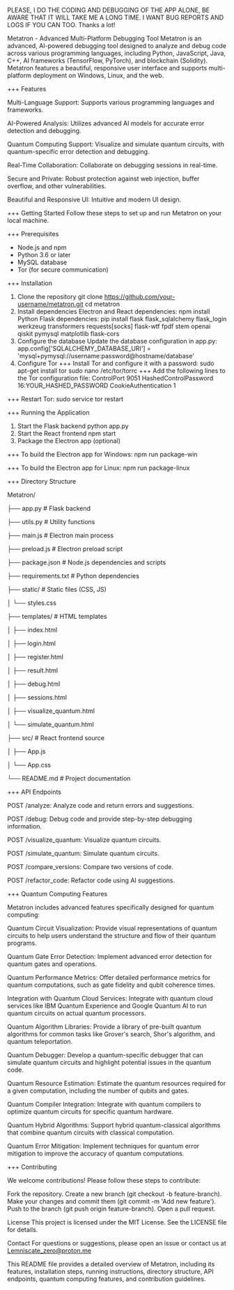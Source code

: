 PLEASE, I DO THE CODING AND DEBUGGING OF THE APP ALONE, BE AWARE THAT IT WILL TAKE ME A LONG TIME.  I WANT BUG REPORTS AND LOGS IF YOU CAN TOO. Thanks a lot!

Metatron - Advanced Multi-Platform Debugging Tool
Metatron is an advanced, AI-powered debugging tool designed to analyze and debug code across various programming languages, including Python, JavaScript, Java, C++, AI frameworks (TensorFlow, PyTorch), and blockchain (Solidity). Metatron features a beautiful, responsive user interface and supports multi-platform deployment on Windows, Linux, and the web.


+++ Features

   Multi-Language Support: Supports various programming languages and frameworks.

   AI-Powered Analysis: Utilizes advanced AI models for accurate error detection and debugging.

   Quantum Computing Support: Visualize and simulate quantum circuits, with quantum-specific error detection and debugging.

   Real-Time Collaboration: Collaborate on debugging sessions in real-time.

   Secure and Private: Robust protection against web injection, buffer overflow, and other vulnerabilities.

   Beautiful and Responsive UI: Intuitive and modern UI design.

+++ Getting Started
Follow these steps to set up and run Metatron on your local machine.

+++ Prerequisites
- Node.js and npm
- Python 3.6 or later
- MySQL database
- Tor (for secure communication)

+++ Installation
1. Clone the repository
git clone https://github.com/your-username/metatron.git
cd metatron
2. Install dependencies
Electron and React dependencies:
npm install
Python Flask dependencies:
pip install flask flask_sqlalchemy flask_login werkzeug transformers requests[socks] flask-wtf fpdf stem openai qiskit pymysql matplotlib flask-cors
3. Configure the database
Update the database configuration in app.py:
app.config['SQLALCHEMY_DATABASE_URI'] = 'mysql+pymysql://username:password@hostname/database'
4. Configure Tor
+++ Install Tor and configure it with a password:
sudo apt-get install tor
sudo nano /etc/tor/torrc
+++ Add the following lines to the Tor configuration file:
ControlPort 9051
HashedControlPassword 16:YOUR_HASHED_PASSWORD
CookieAuthentication 1

+++ Restart Tor:
sudo service tor restart

+++ Running the Application
1. Start the Flask backend
python app.py
2. Start the React frontend
npm start
3. Package the Electron app (optional)
   
+++ To build the Electron app for Windows:
npm run package-win

+++ To build the Electron app for Linux:
npm run package-linux

+++ Directory Structure

Metatron/

├── app.py      # Flask backend

├── utils.py               # Utility functions

├── main.js                # Electron main process

├── preload.js             # Electron preload script

├── package.json           # Node.js dependencies and scripts

├── requirements.txt       # Python dependencies

├── static/                # Static files (CSS, JS)

│   └── styles.css

├── templates/             # HTML templates

│   ├── index.html

│   ├── login.html

│   ├── register.html

│   ├── result.html

│   ├── debug.html

│   ├── sessions.html

│   ├── visualize_quantum.html

│   └── simulate_quantum.html

├── src/                   # React frontend source

│   ├── App.js

│   └── App.css

└── README.md              # Project documentation

+++ API Endpoints

   POST /analyze: Analyze code and return errors and suggestions.

   POST /debug: Debug code and provide step-by-step debugging information.

   POST /visualize_quantum: Visualize quantum circuits.

   POST /simulate_quantum: Simulate quantum circuits.

   POST /compare_versions: Compare two versions of code.

   POST /refactor_code: Refactor code using AI suggestions.

+++ Quantum Computing Features

Metatron includes advanced features specifically designed for quantum computing:

Quantum Circuit Visualization: Provide visual representations of quantum circuits to help users understand the structure and flow of their quantum programs.

Quantum Gate Error Detection: Implement advanced error detection for quantum gates and operations.

Quantum Performance Metrics: Offer detailed performance metrics for quantum computations, such as gate fidelity and qubit coherence times.

Integration with Quantum Cloud Services: Integrate with quantum cloud services like IBM Quantum Experience and Google Quantum AI to run quantum circuits on actual quantum processors.

Quantum Algorithm Libraries: Provide a library of pre-built quantum algorithms for common tasks like Grover's search, Shor's algorithm, and quantum teleportation.

Quantum Debugger: Develop a quantum-specific debugger that can simulate quantum circuits and highlight potential issues in the quantum code.

Quantum Resource Estimation: Estimate the quantum resources required for a given computation, including the number of qubits and gates.

Quantum Compiler Integration: Integrate with quantum compilers to optimize quantum circuits for specific quantum hardware.

Quantum Hybrid Algorithms: Support hybrid quantum-classical algorithms that combine quantum circuits with classical computation.

Quantum Error Mitigation: Implement techniques for quantum error mitigation to improve the accuracy of quantum computations.

+++ Contributing

We welcome contributions! Please follow these steps to contribute:

Fork the repository.
Create a new branch (git checkout -b feature-branch).
Make your changes and commit them (git commit -m 'Add new feature').
Push to the branch (git push origin feature-branch).
Open a pull request.

License
This project is licensed under the MIT License. See the LICENSE file for details.

Contact
For questions or suggestions, please open an issue or contact us at Lemniscate_zero@proton.me

This README file provides a detailed overview of Metatron, including its features, installation steps, running instructions, directory structure, API endpoints, quantum computing features, and contribution guidelines. 







